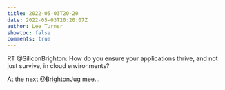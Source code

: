 ```yaml
---
title: 2022-05-03T20-20
date: 2022-05-03T20:20:07Z
author: Lee Turner
showtoc: false
comments: true
---
```


RT @SiliconBrighton: How do you ensure your applications thrive, and not just survive, in cloud environments?

At the next @BrightonJug mee…

